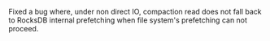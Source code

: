 Fixed a bug where, under non direct IO, compaction read does not fall back to RocksDB internal prefetching when file system's prefetching can not proceed.
